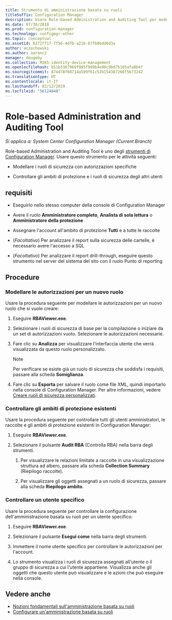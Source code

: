 ```yaml
---
title: Strumento di amministrazione basata su ruoli
titleSuffix: Configuration Manager
description: Usare Role-based Administration and Auditing Tool per modellare e controllare i ruoli di sicurezza e gli ambiti di protezione in Configuration Manager.
ms.date: 07/30/2018
ms.prod: configuration-manager
ms.technology: configmgr-other
ms.topic: conceptual
ms.assetid: 6372ff17-7f56-4d7b-a21b-87fb8bdd6d3a
author: aczechowski
ms.author: aaroncz
manager: dougeby
ms.collection: M365-identity-device-management
ms.openlocfilehash: b51b3367969f985f9d9b4e90c9bd75105afa8b4f
ms.sourcegitcommit: 874d78f08714a509f61c52b154387268f5b73242
ms.translationtype: HT
ms.contentlocale: it-IT
ms.lasthandoff: 02/12/2019
ms.locfileid: "56124848"
---
```

# <a name="role-based-administration-and-auditing-tool"></a>Role-based Administration and Auditing Tool

*Si applica a: System Center Configuration Manager (Current Branch)*

Role-based Administration and Auditing Tool è uno degli [strumenti di Configuration Manager](/sccm/core/support/tools). Usare questo strumento per le attività seguenti:

- Modellare i ruoli di sicurezza con autorizzazioni specifiche  

- Controllare gli ambiti di protezione e i ruoli di sicurezza degli altri utenti



## <a name="requirements"></a>requisiti

- Eseguirlo nello stesso computer della console di Configuration Manager  

- Avere il ruolo **Amministratore completo**, **Analista di sola lettura** o **Amministratore della protezione**  

- Assegnare l'account all'ambito di protezione **Tutti** e a tutte le raccolte  

- (*Facoltativo*) Per analizzare il report sulla sicurezza delle cartelle, è necessario avere l'accesso a SQL  

- (*Facoltativo*) Per analizzare il report drill-through, eseguire questo strumento nel server del sistema del sito con il ruolo Punto di reporting



## <a name="procedures"></a>Procedure


### <a name="model-permissions-for-a-new-role"></a>Modellare le autorizzazioni per un nuovo ruolo

Usare la procedura seguente per modellare le autorizzazioni per un nuovo ruolo che si vuole creare: 

1. Eseguire **RBAViewer.exe**.  

2. Selezionare i ruoli di sicurezza di base per la compilazione o iniziare da un set di autorizzazioni vuoto. Selezionare le autorizzazioni necessarie.  

3. Fare clic su **Analizza** per visualizzare l'interfaccia utente che verrà visualizzata da questo ruolo personalizzato.  

    > [!Note]  
    > Per verificare se esiste già un ruolo di sicurezza che soddisfa i requisiti, passare alla scheda **Somiglianza**.  

4. Fare clic su **Esporta** per salvare il ruolo come file XML, quindi importarlo nella console di Configuration Manager. Per altre informazioni, vedere [Creare ruoli di sicurezza personalizzati](/sccm/core/servers/deploy/configure/configure-role-based-administration#BKMK_CreateSecRole).


### <a name="audit-existing-security-scopes"></a>Controllare gli ambiti di protezione esistenti

Usare la procedura seguente per controllare tutti gli utenti amministratori, le raccolte e gli ambiti di protezione esistenti in Configuration Manager:

1. Eseguire **RBAViewer.exe**.  

2. Selezionare il pulsante **Audit RBA** (Controlla RBA) nella barra degli strumenti.  

    1. Per visualizzare le relazioni limitate a raccolte in una visualizzazione struttura ad albero, passare alla scheda **Collection Summary** (Riepilogo raccolte).  

    2. Per visualizzare gli oggetti assegnati a un ruolo di sicurezza, passare alla scheda **Riepilogo ambito**.  


### <a name="audit-a-specific-user"></a>Controllare un utente specifico

Usare la procedura seguente per controllare la configurazione dell'amministrazione basata su ruoli per un utente specifico:

1. Eseguire **RBAViewer.exe**.  

2. Selezionare il pulsante **Esegui come** nella barra degli strumenti.  

3. Immettere il nome utente specifico per controllare le autorizzazioni per l'account.  

4. Lo strumento visualizza i ruoli di sicurezza assegnati all'utente o il gruppo di sicurezza a cui l'utente appartiene. Visualizza anche gli oggetti che questo utente può visualizzare e le azioni che può eseguire nella console.  



## <a name="see-also"></a>Vedere anche

- [Nozioni fondamentali sull'amministrazione basata su ruoli](/sccm/core/understand/fundamentals-of-role-based-administration)
- [Configurare un'amministrazione basata su ruoli](/sccm/core/servers/deploy/configure/configure-role-based-administration)

